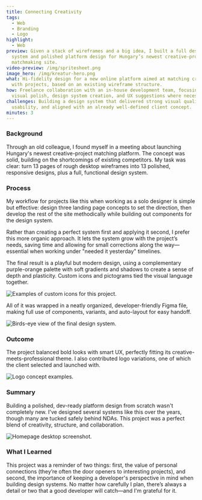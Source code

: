 ```yaml
---
title: Connecting Creativity
tags:
  - Web
  - Branding
  - Logo
highlight:
  - Web
preview: Given a stack of wireframes and a big idea, I built a full design
  system and polished platform design for Hungary’s newest creative-project
  matchmaking site.
video-preview: /img/spritesheet.png
image_hero: /img/kreatur-hero.png
what: Hi-fidelity design for a new online platform aimed at matching creatives
  with projects, based on an existing wireframe structure.
how: Freelance collaboration with an in-house development team, focusing on
  visual polish, design system creation, and UX suggestions where necessary.
challenges: Building a design system that delivered strong visual quality,
  usability, and aligned with an already well-defined client concept.
minutes: 3
---
```

### Background

Through an old colleague, I found myself in a meeting about launching Hungary's newest creative-project matching platform. The concept was solid, building on the shortcomings of existing competitors. My task was clear: turn 13 pages of rough desktop wireframes into 13 polished, responsive designs, plus a full, functional design system.

### Process

My workflow for projects like this when working as a solo designer is simple but effective: design three landing page concepts to set the direction, then develop the rest of the site methodically while building out components for the design system.

Rather than creating a perfect system first and applying it second, I prefer this more organic approach. It lets the system grow with the project’s needs, saving time and allowing for small corrections along the way—essential when working under "needed it yesterday" timelines.

The final result is a playful but modern design, using a complementary purple-orange palette with soft gradients and shadows to create a sense of depth and plasticity. Custom icons and pictograms tied the visual language together.

![Examples of custom icons for this project.](/img/kreatur-icons.jpg "Examples of custom icons for this project.")

All of it was wrapped in a neatly organized, developer-friendly Figma file, making full use of components, variants, and auto-layout for easy handoff.

![Birds-eye view of the final design system.](/img/kreatur-system.jpg "Birds-eye view of the final design system-")

### Outcome

The project balanced bold looks with smart UX, perfectly fitting its creative-meets-professional theme. I also contributed logo variations, one of which the client selected and launched with.

![Logo concept examples.](/img/kreatur-logos.png "Some of the logo concepts handed in.")

### Summary

Building a polished, dev-ready platform design from scratch wasn't completely new. I've designed several systems like this over the years, though many are tucked safely behind NDAs. This project was a perfect blend of creativity, structure, and collaboration.

![Homepage desktop screenshot.](/img/home-desktop.jpg "Final look of the homepage on desktop.")

### What I Learned

This project was a reminder of two things: first, the value of personal connections (they’re often the door openers to interesting projects), and second, the importance of keeping a developer's perspective in mind when building design systems. No matter how carefully I plan, there’s always a detail or two that a good developer will catch—and I'm grateful for it.
